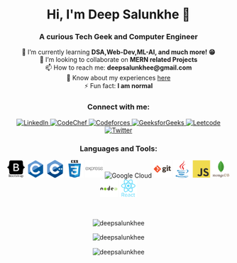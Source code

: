 <div align="center">
  <h1>Hi, I'm Deep Salunkhe 👋</h1>
  <h3>A curious Tech Geek and Computer Engineer</h3>
  
  <p>
    🌱 I’m currently learning <strong>DSA,Web-Dev,ML-AI, and much more! 😁</strong><br>
    👯 I’m looking to collaborate on <strong>MERN related Projects</strong><br>
    📫 How to reach me: <strong>deepsalunkhee@gmail.com</strong><br>
    📄 Know about my experiences <a href="https://deepsalunkhe.vercel.app/">here</a><br>
    ⚡ Fun fact: <strong>I am normal</strong>
  </p>
  
  <h3>Connect with me:</h3>
  <p>
    <a href="https://linkedin.com/in/deep salunkhe" target="_blank">
      <img src="https://raw.githubusercontent.com/rahuldkjain/github-profile-readme-generator/master/src/images/icons/Social/linked-in-alt.svg" alt="LinkedIn" height="30" width="40" />
    </a>
    <a href="https://www.codechef.com/users/deepsalunkhee" target="_blank">
      <img src="https://cdn.jsdelivr.net/npm/simple-icons@3.1.0/icons/codechef.svg" alt="CodeChef" height="30" width="40" />
    </a>
    <a href="https://codeforces.com/profile/deepsalunkhee" target="_blank">
      <img src="https://raw.githubusercontent.com/rahuldkjain/github-profile-readme-generator/master/src/images/icons/Social/codeforces.svg" alt="Codeforces" height="30" width="40" />
    </a>
    <a href="https://auth.geeksforgeeks.org/user/deepsalunkhee" target="_blank">
      <img src="https://raw.githubusercontent.com/rahuldkjain/github-profile-readme-generator/master/src/images/icons/Social/geeks-for-geeks.svg" alt="GeeksforGeeks" height="30" width="40" />
    </a>
    <a href="https://leetcode.com/deepsalunkhee/" target="_blank">
      <img src="https://raw.githubusercontent.com/rahuldkjain/github-profile-readme-generator/master/src/images/icons/Social/leet-code.svg" alt="Leetcode" height="30" width="40" />
    </a>
     <a href="https://twitter.com/DeepSalunkhee" target="_blank">
      <img src="https://raw.githubusercontent.com/rahuldkjain/github-profile-readme-generator/master/src/images/icons/Social/twitter.svg" alt="Twitter" height="30" width="40" />
    </a>
  </p>
  
  <h3>Languages and Tools:</h3>
  <p>
    <img src="https://raw.githubusercontent.com/devicons/devicon/master/icons/bootstrap/bootstrap-plain-wordmark.svg" alt="Bootstrap" width="40" height="40" />
    <img src="https://raw.githubusercontent.com/devicons/devicon/master/icons/c/c-original.svg" alt="C" width="40" height="40" />
    <img src="https://raw.githubusercontent.com/devicons/devicon/master/icons/cplusplus/cplusplus-original.svg" alt="C++" width="40" height="40" />
    <img src="https://raw.githubusercontent.com/devicons/devicon/master/icons/css3/css3-original-wordmark.svg" alt="CSS3" width="40" height="40" />
    <img src="https://raw.githubusercontent.com/devicons/devicon/master/icons/express/express-original-wordmark.svg" alt="Express" width="40" height="40" />
    <img src="https://www.vectorlogo.zone/logos/google_cloud/google_cloud-icon.svg" alt="Google Cloud" width="40" height="40" />
    <img src="https://raw.githubusercontent.com/devicons/devicon/master/icons/git/git-original-wordmark.svg" alt="Git" width="40" height="40" />
    <img src="https://raw.githubusercontent.com/devicons/devicon/master/icons/java/java-original.svg" alt="Java" width="40" height="40" />
    <img src="https://raw.githubusercontent.com/devicons/devicon/master/icons/javascript/javascript-original.svg" alt="JavaScript" width="40" height="40" />
    <img src="https://raw.githubusercontent.com/devicons/devicon/master/icons/mongodb/mongodb-original-wordmark.svg" alt="MongoDB" width="40" height="40" />
    <img src="https://raw.githubusercontent.com/devicons/devicon/master/icons/nodejs/nodejs-original-wordmark.svg" alt="Node.js" width="40" height="40" />
    <img src="https://raw.githubusercontent.com/devicons/devicon/master/icons/react/react-original-wordmark.svg" alt="React" width="40" height="40" />
  </p>
  
  <br/>
  
  <p>
    <img align="center" src="https://github-readme-stats.vercel.app/api/top-langs/?username=deepsalunkhee&layout=compact&langs_count=8&theme=dark" alt="deepsalunkhee" />
  </p>
  
  <p>
    <img align="center" src="https://github-readme-stats.vercel.app/api?username=deepsalunkhee&show_icons=true&locale=en&theme=dark&hide_border=true&count_private=true" alt="deepsalunkhee" />
  </p>
  
  <p>
    <img align="center" src="https://github-readme-streak-stats.herokuapp.com/?user=deepsalunkhee&theme=dark" alt="deepsalunkhee" />
  </p>
</div>
